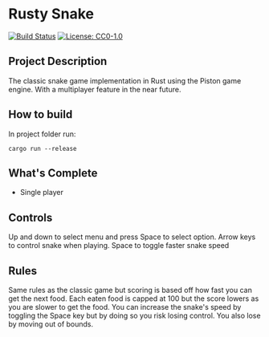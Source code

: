 # Rusty Snake

[![Build Status](https://github.com/zulrah93/rustysnake/actions/workflows/rust.yml/badge.svg)](https://github.com/zulrah93/rustysnake/actions/workflows/rust.yml) [![License: CC0-1.0](https://licensebuttons.net/l/zero/1.0/80x15.png)](http://creativecommons.org/publicdomain/zero/1.0/)

## Project Description

The classic snake game implementation in Rust using the Piston game engine. With a multiplayer feature in the near future.

## How to build

In project folder run:

    cargo run --release

## What's Complete

- Single player

## Controls

Up and down to select menu and press Space to select option. Arrow keys to control snake when playing. Space to toggle faster snake speed

## Rules

Same rules as the classic game but scoring is based off how fast you can get the next food. Each eaten food is capped at 100 but the score lowers as you are slower to get the food. You can increase the snake's speed by toggling the Space key but by doing so you risk losing control. You also lose by moving out of bounds. 